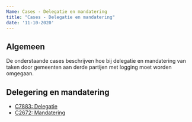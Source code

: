 ```yaml
---
Name: Cases - Delegatie en mandatering
title: "Cases - Delegatie en mandatering"
date: '11-10-2020'
---
```


## Algemeen
De onderstaande cases beschrijven hoe bij delegatie en mandatering van taken door gemeenten aan derde partijen met logging moet worden omgegaan. 

## Delegering en mandatering
- [C7883: Delegatie](./../artefacten/7883.md)
- [C2672: Mandatering](./../artefacten/2672.md)
